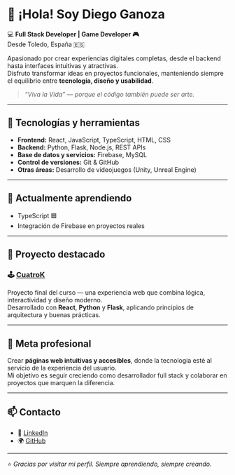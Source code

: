 # 👋 ¡Hola! Soy Diego Ganoza

💻 **Full Stack Developer | Game Developer 🎮**  
Desde Toledo, España 🇪🇸

Apasionado por crear experiencias digitales completas, desde el backend hasta interfaces intuitivas y atractivas.  
Disfruto transformar ideas en proyectos funcionales, manteniendo siempre el equilibrio entre **tecnología, diseño y usabilidad**.  

> *“Viva la Vida” — porque el código también puede ser arte.*

---

## 🧠 Tecnologías y herramientas

- **Frontend:** React, JavaScript, TypeScript, HTML, CSS  
- **Backend:** Python, Flask, Node.js, REST APIs  
- **Base de datos y servicios:** Firebase, MySQL  
- **Control de versiones:** Git & GitHub  
- **Otras áreas:** Desarrollo de videojuegos (Unity, Unreal Engine)

---

## 🚀 Actualmente aprendiendo

- TypeScript 🟦  
- Integración de Firebase en proyectos reales  

---

## 💼 Proyecto destacado

### 🕹 [CuatroK](https://github.com/DiegoGanoza/CuatroK)
Proyecto final del curso — una experiencia web que combina lógica, interactividad y diseño moderno.  
Desarrollado con **React**, **Python** y **Flask**, aplicando principios de arquitectura y buenas prácticas.

---

## 🎯 Meta profesional

Crear **páginas web intuitivas y accesibles**, donde la tecnología esté al servicio de la experiencia del usuario.  
Mi objetivo es seguir creciendo como desarrollador full stack y colaborar en proyectos que marquen la diferencia.

---

## 📫 Contacto

- 💼 [LinkedIn](https://www.linkedin.com/in/diegou-ganoza)
- 🌍 [GitHub](https://github.com/DiegoGanoza)

---

⭐ *Gracias por visitar mi perfil. Siempre aprendiendo, siempre creando.*  
